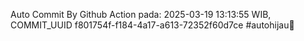 Auto Commit By Github Action pada: 2025-03-19 13:13:55 WIB, COMMIT_UUID f801754f-f184-4a17-a613-72352f60d7ce #autohijau🗿
